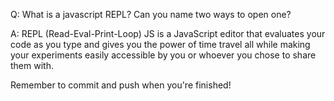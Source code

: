 Q: What is a javascript REPL? Can you name two ways to open one?

A: REPL (Read-Eval-Print-Loop) JS is a JavaScript editor that evaluates your code as you type and gives you the power of time travel all while making your experiments easily accessible by you or whoever you chose to share them with.

Remember to commit and push when you're finished!
